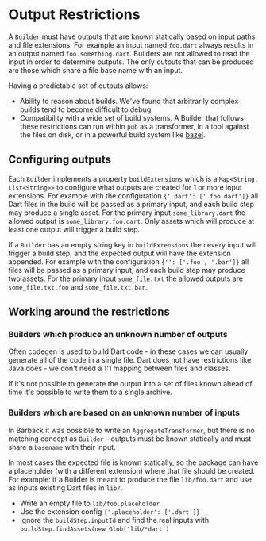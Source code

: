 # Output Restrictions

A `Builder` must have outputs that are known statically based on input paths and
file extensions. For example an input named `foo.dart` always results in an
output named `foo.something.dart`. Builders are not allowed to read the input in
order to determine outputs. The only outputs that can be produced are those
which share a file base name with an input.

Having a predictable set of outputs allows:

- Ability to reason about builds. We've found that arbitrarily complex builds
  tend to become difficult to debug.
- Compatibility with a wide set of build systems. A Builder that follows these
  restrictions can run within `pub` as a transformer, in a tool against the
  files on disk, or in a powerful build system like
  [bazel](https://bazel.build).

## Configuring outputs

Each `Builder` implements a property `buildExtensions` which is a
`Map<String, List<String>>` to configure what outputs are created for 1 or more
input extensions. For example with the configuration `{'.dart': ['.foo.dart']}`
all Dart files in the build will be passed as a primary input, and each build
step may produce a single asset. For the primary input `some_library.dart` the
allowed output is `some_library.foo.dart`. Only assets which will produce at
least one output will trigger a build step.

If a `Builder` has an empty string key in `buildExtensions` then every input
will trigger a build step, and the expected output will have the extension
appended. For example with the configuration `{'': ['.foo', '.bar']}` all files
will be passed as a primary input, and each build step may produce two assets.
For the primary input `some_file.txt` the allowed outputs are
`some_file.txt.foo` and `some_file.txt.bar`.

## Working around the restrictions

### Builders which produce an unknown number of outputs

Often codegen is used to build Dart code - in these cases we can usually
generate all of the code in a single file. Dart does not have restrictions like
Java does - we don't need a 1:1 mapping between files and classes.

If it's not possible to generate the output into a set of files known ahead of
time it's possible to write them to a single archive.

### Builders which are based on an unknown number of inputs

In Barback it was possible to write an `AggregateTransformer`, but there is no
matching concept as `Builder` - outputs must be known statically and must share
a `basename` with their input.

In most cases the expected file is known statically, so the package can have a
placeholder (with a different extension) where that file should be created. For
example: if a Builder is meant to produce the file `lib/foo.dart` and use as
inputs existing Dart files in `lib/`.
- Write an empty file to `lib/foo.placeholder`
- Use the extension config `{'.placeholder': ['.dart']}`
- Ignore the `buildStep.inputId` and find the real inputs with
  `buildStep.findAssets(new Glob('lib/*dart')`
